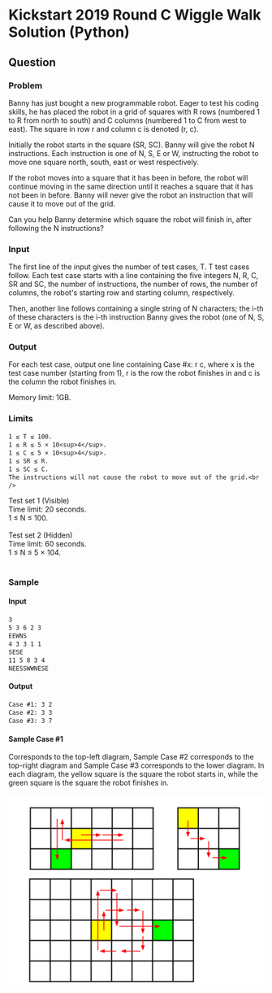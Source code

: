 # Kickstart 2019 Round C Wiggle Walk Solution (Python)
## Question
### Problem
Banny has just bought a new programmable robot. Eager to test his coding skills, he has placed the robot in a grid of squares with R rows (numbered 1 to R from north to south) and C columns (numbered 1 to C from west to east). The square in row r and column c is denoted (r, c).

Initially the robot starts in the square (SR, SC). Banny will give the robot N instructions. Each instruction is one of N, S, E or W, instructing the robot to move one square north, south, east or west respectively.

If the robot moves into a square that it has been in before, the robot will continue moving in the same direction until it reaches a square that it has not been in before. Banny will never give the robot an instruction that will cause it to move out of the grid.

Can you help Banny determine which square the robot will finish in, after following the N instructions?

### Input
The first line of the input gives the number of test cases, T. T test cases follow. Each test case starts with a line containing the five integers N, R, C, SR and SC, the number of instructions, the number of rows, the number of columns, the robot's starting row and starting column, respectively.

Then, another line follows containing a single string of N characters; the i-th of these characters is the i-th instruction Banny gives the robot (one of N, S, E or W, as described above).

### Output
For each test case, output one line containing Case #x: r c, where x is the test case number (starting from 1), r is the row the robot finishes in and c is the column the robot finishes in.

Memory limit: 1GB.
### Limits
```
1 ≤ T ≤ 100.
1 ≤ R ≤ 5 × 10<sup>4</sup>.
1 ≤ C ≤ 5 × 10<sup>4</sup>.
1 ≤ SR ≤ R.
1 ≤ SC ≤ C.
The instructions will not cause the robot to move out of the grid.<br />
```

Test set 1 (Visible)<br />
Time limit: 20 seconds.<br />
1 ≤ N ≤ 100.<br />
<br />
Test set 2 (Hidden)<br />
Time limit: 60 seconds.<br />
1 ≤ N ≤ 5 × 104.<br /><br />

### Sample

#### Input
```
3
5 3 6 2 3
EEWNS
4 3 3 1 1
SESE
11 5 8 3 4
NEESSWWNESE
```
#### Output
```
Case #1: 3 2
Case #2: 3 3
Case #3: 3 7
```
  
#### Sample Case #1
Corresponds to the top-left diagram, Sample Case #2 corresponds to the top-right diagram and Sample Case #3 corresponds to the lower diagram. In each diagram, the yellow square is the square the robot starts in, while the green square is the square the robot finishes in.

<img src="./describe.svg" />

